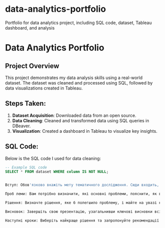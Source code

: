 # data-analytics-portfolio
Portfolio for data analytics project, including SQL code, dataset, Tableau dashboard, and analysis

# Data Analytics Portfolio

## Project Overview
This project demonstrates my data analysis skills using a real-world dataset. The dataset was cleaned and processed using SQL, followed by data visualizations created in Tableau.

## Steps Taken:
1. **Dataset Acquisition**: Downloaded data from an open source.
2. **Data Cleaning**: Cleaned and transformed data using SQL queries in DBeaver.
3. **Visualization**: Created a dashboard in Tableau to visualize key insights.

## SQL Code:
Below is the SQL code I used for data cleaning:

```sql
-- Example SQL code
SELECT * FROM dataset WHERE column IS NOT NULL;


Вступ: Обов'язково вкажіть мету тематичного дослідження. Сюди входить, що таке сценарій, і пояснення того, як він пов'язаний з реальною перешкодою. Не соромтеся звертати увагу на будь-які припущення чи теорії, які ви можете мати, залежно від наданої інформації. 

Проб леми: Вам потрібно визначити, які основні проблеми, пояснити, як ви проаналізували проблему, і представити будь-які факти, які ви використовуєте для підтвердження своїх висновків.

Рішення: Визначте рішення, яке б полегшило проблему, і майте на увазі кілька альтернатив, щоб показати, що ви приділили тематичному дослідженню значної думки. Не забудьте включити плюси і мінуси для кожного рішення.

Висновок: Завершіть свою презентацію, узагальнивши ключові висновки всіх проведених вами вирішення проблем, виділивши те, що ви дізналися з цього.

Наступні кроки: Виберіть найкраще рішення та запропонуйте рекомендації для клієнта чи бізнесу. Поясніть, чому ви зробили свій вибір і як це позитивно вплине на сценарій. Будьте конкретними та вкажіть, що потрібно зробити, хто повинен це виконувати та коли.
